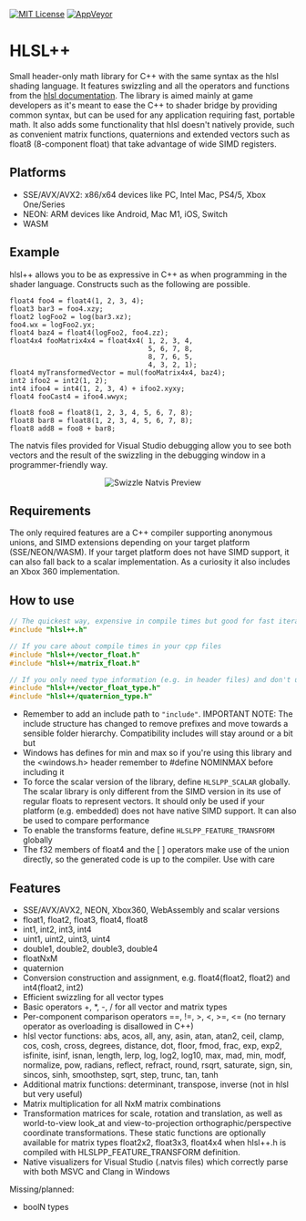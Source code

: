 [![MIT License](https://img.shields.io/badge/license-MIT-blue.svg)](LICENSE)
[![AppVeyor](https://ci.appveyor.com/api/projects/status/18dgjfa958f4xqkm/branch/master?svg=true)](https://ci.appveyor.com/project/redorav/hlslpp)

# HLSL++

Small header-only math library for C++ with the same syntax as the hlsl shading language. It features swizzling and all the operators and functions from the [hlsl documentation](https://docs.microsoft.com/en-us/windows/desktop/direct3dhlsl/dx-graphics-hlsl-reference). The library is aimed mainly at game developers as it's meant to ease the C++ to shader bridge by providing common syntax, but can be used for any application requiring fast, portable math. It also adds some functionality that hlsl doesn't natively provide, such as convenient matrix functions, quaternions and extended vectors such as float8 (8-component float) that take advantage of wide SIMD registers.

## Platforms

- SSE/AVX/AVX2: x86/x64 devices like PC, Intel Mac, PS4/5, Xbox One/Series
- NEON: ARM devices like Android, Mac M1, iOS, Switch
- WASM

## Example

hlsl++ allows you to be as expressive in C++ as when programming in the shader language. Constructs such as the following are possible.

```hlsl
float4 foo4 = float4(1, 2, 3, 4);
float3 bar3 = foo4.xzy;
float2 logFoo2 = log(bar3.xz);
foo4.wx = logFoo2.yx;
float4 baz4 = float4(logFoo2, foo4.zz);
float4x4 fooMatrix4x4 = float4x4( 1, 2, 3, 4,
                                  5, 6, 7, 8,
                                  8, 7, 6, 5,
                                  4, 3, 2, 1);
float4 myTransformedVector = mul(fooMatrix4x4, baz4);
int2 ifoo2 = int2(1, 2);
int4 ifoo4 = int4(1, 2, 3, 4) + ifoo2.xyxy;
float4 fooCast4 = ifoo4.wwyx;

float8 foo8 = float8(1, 2, 3, 4, 5, 6, 7, 8);
float8 bar8 = float8(1, 2, 3, 4, 5, 6, 7, 8);
float8 add8 = foo8 + bar8;

```

The natvis files provided for Visual Studio debugging allow you to see both vectors and the result of the swizzling in the debugging window in a programmer-friendly way.

<p align="center">
  <img align="center" src="/github/images/swizzle_natvis_preview.png?raw=true" alt="Swizzle Natvis Preview">
</p>

## Requirements

The only required features are a C++ compiler supporting anonymous unions, and SIMD extensions depending on your target platform (SSE/NEON/WASM). If your target platform does not have SIMD support, it can also fall back to a scalar implementation. As a curiosity it also includes an Xbox 360 implementation.

## How to use

```cpp
// The quickest way, expensive in compile times but good for fast iteration
#include "hlsl++.h"

// If you care about compile times in your cpp files
#include "hlsl++/vector_float.h"
#include "hlsl++/matrix_float.h"

// If you only need type information (e.g. in header files) and don't use any functions
#include "hlsl++/vector_float_type.h"
#include "hlsl++/quaternion_type.h"
```

* Remember to add an include path to ```"include"```. IMPORTANT NOTE: The include structure has changed to remove prefixes and move towards a sensible folder hierarchy. Compatibility includes will stay around or a bit but
* Windows has defines for min and max so if you're using this library and the <windows.h> header remember to #define NOMINMAX before including it
* To force the scalar version of the library, define ```HLSLPP_SCALAR``` globally. The scalar library is only different from the SIMD version in its use of regular floats to represent vectors. It should only be used if your platform (e.g. embedded) does not have native SIMD support. It can also be used to compare performance
* To enable the transforms feature, define ```HLSLPP_FEATURE_TRANSFORM``` globally
* The f32 members of float4 and the [ ] operators make use of the union directly, so the generated code is up to the compiler. Use with care

## Features

* SSE/AVX/AVX2, NEON, Xbox360, WebAssembly and scalar versions
* float1, float2, float3, float4, float8
* int1, int2, int3, int4
* uint1, uint2, uint3, uint4
* double1, double2, double3, double4
* floatNxM
* quaternion
* Conversion construction and assignment, e.g. float4(float2, float2) and int4(float2, int2)
* Efficient swizzling for all vector types
* Basic operators +, *, -, / for all vector and matrix types
* Per-component comparison operators ==, !=, >, <, >=, <= (no ternary operator as overloading is disallowed in C++)
* hlsl vector functions: abs, acos, all, any, asin, atan, atan2, ceil, clamp, cos, cosh, cross, degrees, distance, dot, floor, fmod, frac, exp, exp2, isfinite, isinf, isnan, length, lerp, log, log2, log10, max, mad, min, modf, normalize, pow, radians, reflect, refract, round, rsqrt, saturate, sign, sin, sincos, sinh, smoothstep, sqrt, step, trunc, tan, tanh
* Additional matrix functions: determinant, transpose, inverse (not in hlsl but very useful)
* Matrix multiplication for all NxM matrix combinations
* Transformation matrices for scale, rotation and translation, as well as world-to-view look_at and view-to-projection orthographic/perspective coordinate transformations. These static functions are optionally available for matrix types float2x2, float3x3, float4x4 when hlsl++.h is compiled with HLSLPP_FEATURE_TRANSFORM definition.
* Native visualizers for Visual Studio (.natvis files) which correctly parse with both MSVC and Clang in Windows

Missing/planned:

* boolN types
